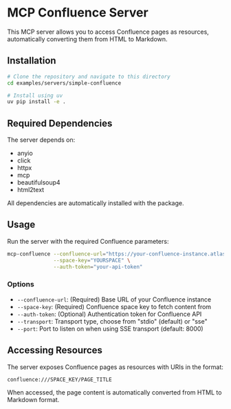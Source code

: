 # MCP Confluence Server

This MCP server allows you to access Confluence pages as resources, automatically converting them from HTML to Markdown.

## Installation

```bash
# Clone the repository and navigate to this directory
cd examples/servers/simple-confluence

# Install using uv
uv pip install -e .
```

## Required Dependencies

The server depends on:
- anyio
- click
- httpx
- mcp
- beautifulsoup4
- html2text

All dependencies are automatically installed with the package.

## Usage

Run the server with the required Confluence parameters:

```bash
mcp-confluence --confluence-url="https://your-confluence-instance.atlassian.net" \
               --space-key="YOURSPACE" \
               --auth-token="your-api-token"
```

### Options

- `--confluence-url`: (Required) Base URL of your Confluence instance
- `--space-key`: (Required) Confluence space key to fetch content from
- `--auth-token`: (Optional) Authentication token for Confluence API
- `--transport`: Transport type, choose from "stdio" (default) or "sse"
- `--port`: Port to listen on when using SSE transport (default: 8000)

## Accessing Resources

The server exposes Confluence pages as resources with URIs in the format:
```
confluence:///SPACE_KEY/PAGE_TITLE
```

When accessed, the page content is automatically converted from HTML to Markdown format.